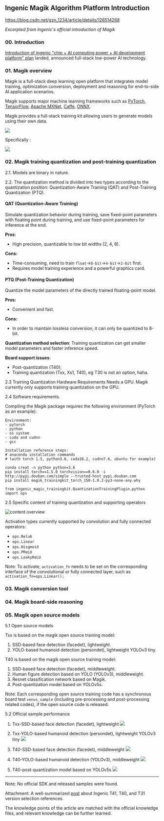 Ingenic Magik Algorithm Platform Introduction
---------------------------------------------
https://blog.csdn.net/gzn_1234/article/details/126514268

_Excerpted from Ingenic's official introduction of Magik_

### 00. Introduction

[Introduction of Ingenic "chip + AI computing power + AI development platform" plan][1] 
landed, announced full-stack low-power AI technology.

### 01. Magik overview

Magik is a full-stack deep learning open platform that integrates model training,
optimization conversion, deployment and reasoning for end-to-side AI application
scenarios.

Magik supports major machine learning frameworks such as
[PyTorch](https://pytorch.org/),
[TensorFlow](https://www.tensorflow.org/),
[Apache MXNet](https://mxnet.apache.org/),
[Caffe](https://caffe.berkeleyvision.org/),
[ONNX](https://onnx.ai/).

Magik provides a full-stack training kit allowing users to generate models 
using their own data.

![](./images/magik1.png)

Specifically :

![](./images/magik2.png)

### 02. Magik training quantization and post-training quantization

2.1. Models are binary in nature.

2.2. The quantization method is divided into two types according to the
     quantization position: Quantization-Aware Training (QAT) and
     Post-Training Quantization (PTQ).

#### QAT (Quantization-Aware Training)

Simulate quantization behavior during training, save fixed-point parameters
with floating point during training, and use fixed-point parameters for
inference at the end.

__Pros:__
  - High precision, quantizable to low bit widths (2, 4, 8).

__Cons:__
  - Time-consuming, need to train `float`->`8-bit`->`4-bit`->`2-bit` first. 
  - Requires model training experience and a powerful graphics card.

#### PTQ (Post-Training Quantization)

Quantize the model parameters of the directly trained floating-point model.

__Pros:__
  - Convenient and fast.

__Cons:__
  - In order to maintain lossless conversion, it can only be quantized to 8-bit.

__Quantization method selection__:
  Training quantization can get smaller model parameters and faster inference speed.

__Board support issues__:
  - Post-quantization (T40);
  - Training quantization (Txx, Xs1, T40), eg T30 is not an option, haha.

2.3 Training Quantization Hardware Requirements
    Needs a GPU.
    Magik currently only supports training quantization on the GPU.

2.4 Software requirements.

Compiling the Magik package requires the following environment (PyTorch as an example):
```
Environment:
- pytorch
- python
- os system
- cuda and cudnn
- gcc

Installation reference steps:
# anaconda installation commands
# (with torch 1.5, python3.6, cuda10.2, cudnn7.6, ubuntu for example)

conda creat -n python python=3.6
pip install torch==1.5.0 torchvision==0.6.0 -i http://pypi.douban.com/simple --trusted-host pypi.douban.com
pip install magik_trainingkit_torch_150-1.0.2-py3-none-any.why

from ingenic_magic_trainingkit.QuantizationTrainingPlugin.python import ops
```

2.5 Specific content of training quantization and supporting operators

![content overview](./images/magik3.png)

Activation types currently supported by convolution and fully connected operators:
- `ops.Relu6`
- `ops.Linear`
- `ops.Hisgmoid`
- `ops.PReLU`
- `ops.LeakyReLU`

Note: To activate, `activation_fn` needs to be set on the corresponding interface
of the convolutional or fully connected layer, such as 
`activation_fn=ops.Linear();`

### 03. Magik conversion tool

### 04. Magik board-side reasoning

### 05. Magik open source models

5.1 Open source models

Txx is based on the magik open source training model:

1. SSD-based face detection (facedet), lightweight.
2. YOLO-based humanoid detection (persondet), lightweight YOLOv3 tiny.

T40 is based on the magik open source training model:

1. SSD-based face detection (facedet), middleweight.
2. Human figure detection based on YOLO (YOLOv3), middleweight.
3. Resnet classification network based on Magik.
4. Post-quantization model based on YOLOv5s.

Note: Each corresponding open source training code has a synchronous board test
`venus_sample` (including pre-processing and post-processing related codes),
if the open source code is released.

5.2 Official sample performance
1. Txx-SSD-based face detection (facedet), lightweight
![](./images/magik4.png)

2. Txx-YOLO-based humanoid detection (persondet), lightweight YOLOv3 tiny
![](./images/magik5.png)

3. T40-SSD-based face detection (facedet), middleweight
![](./images/magik6.png)

4. T40-YOLO-based humanoid detection (YOLOv3), middleweight
![](./images/magik7.png)

5. T40-post-quantization model based on YOLOv5s
![](./images/magik8.png)

---

Note: No official SDK and released samples were found.

Attachment: A well-summarized [post][2] about Ingenic T41, T40, and T31 version selection references.

The knowledge points of the article are matched with the official knowledge files,
and relevant knowledge can be further learned.

[1]: https://www.ithome.com/0/574/118.htm
[2]: https://blog.csdn.net/qq_50123515/article/details/125833284?spm=1001.2014.3001.5506
